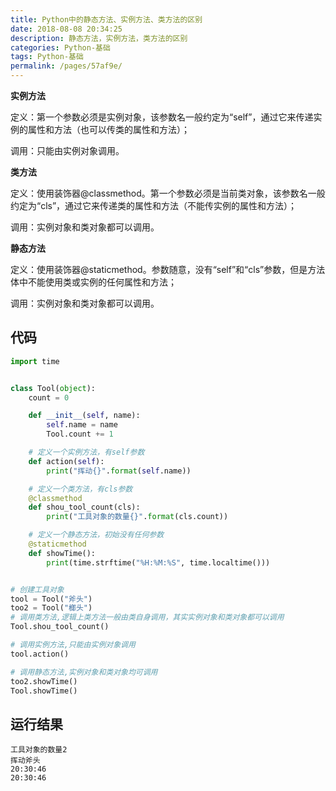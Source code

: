 ```yaml
---
title: Python中的静态方法、实例方法、类方法的区别
date: 2018-08-08 20:34:25
description: 静态方法，实例方法，类方法的区别
categories: Python-基础
tags: Python-基础
permalink: /pages/57af9e/
---
```


**实例方法**

定义：第一个参数必须是实例对象，该参数名一般约定为“self”，通过它来传递实例的属性和方法（也可以传类的属性和方法）；

调用：只能由实例对象调用。

**类方法**

定义：使用装饰器@classmethod。第一个参数必须是当前类对象，该参数名一般约定为“cls”，通过它来传递类的属性和方法（不能传实例的属性和方法）；

调用：实例对象和类对象都可以调用。

**静态方法**

定义：使用装饰器@staticmethod。参数随意，没有“self”和“cls”参数，但是方法体中不能使用类或实例的任何属性和方法；

调用：实例对象和类对象都可以调用。

<!--more-->

## 代码

```python
import time


class Tool(object):
    count = 0

    def __init__(self, name):
        self.name = name
        Tool.count += 1

    # 定义一个实例方法，有self参数
    def action(self):
        print("挥动{}".format(self.name))

    # 定义一个类方法，有cls参数
    @classmethod
    def shou_tool_count(cls):
        print("工具对象的数量{}".format(cls.count))

    # 定义一个静态方法，初始没有任何参数
    @staticmethod
    def showTime():
        print(time.strftime("%H:%M:%S", time.localtime()))


# 创建工具对象
tool = Tool("斧头")
too2 = Tool("榔头")
# 调用类方法,逻辑上类方法一般由类自身调用，其实实例对象和类对象都可以调用
Tool.shou_tool_count()

# 调用实例方法,只能由实例对象调用
tool.action()

# 调用静态方法,实例对象和类对象均可调用
too2.showTime()
Tool.showTime()
```

## 运行结果

```
工具对象的数量2
挥动斧头
20:30:46
20:30:46
```

